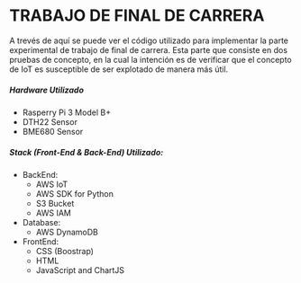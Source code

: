 # TRABAJO DE FINAL DE CARRERA
A trevés de aquí se puede ver el código utilizado para implementar la parte experimental de trabajo de final de carrera.
Esta parte que consiste en dos pruebas de concepto, en la cual la intención es de verificar que
 el concepto de IoT es susceptible de ser explotado de manera más útil.

##### Hardware Utilizado
* Rasperry Pi 3 Model B+
* DTH22 Sensor
* BME680 Sensor

##### Stack (Front-End & Back-End) Utilizado:
* BackEnd:
    * AWS IoT
    * AWS SDK for Python
    * S3 Bucket 
    * AWS IAM
* Database:
    * AWS DynamoDB
* FrontEnd:
    * CSS (Boostrap)
    * HTML
    * JavaScript and ChartJS
